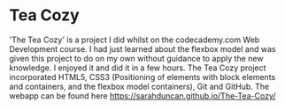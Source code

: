 # Tea Cozy
'The Tea Cozy' is a project I did whilst on the codecademy.com Web Development course. I had just learned about the flexbox model and was given this project to do on my own without guidance to apply the new knowledge. I enjoyed it and did it in a few hours. 
The Tea Cozy project incorporated HTML5, CSS3 (Positioning of elements with block elements and containers, and the flexbox model containers), Git and GitHub.
 The webapp can be found here https://sarahduncan.github.io/The-Tea-Cozy/
